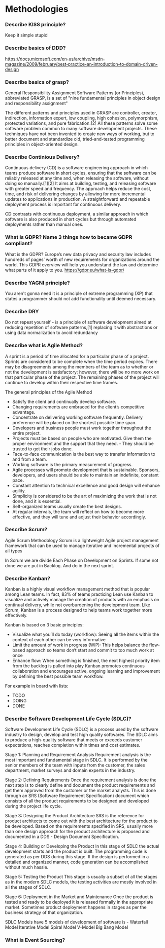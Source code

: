 # Methodologies

### Describe KISS principle?
Keep it simple stupid

### Describe basics of DDD?
https://docs.microsoft.com/en-us/archive/msdn-magazine/2009/february/best-practice-an-introduction-to-domain-driven-design

### Describe basics of grasp?
General Responsibility Assignment Software Patterns (or Principles), abbreviated GRASP, is a set of "nine fundamental principles in object design and responsibility assignment" 

The different patterns and principles used in GRASP are controller, creator, indirection, information expert, low coupling, high cohesion, polymorphism, protected variations, and pure fabrication.[2] All these patterns solve some software problem common to many software development projects. These techniques have not been invented to create new ways of working, but to better document and standardize old, tried-and-tested programming principles in object-oriented design.

### Describe Continious Delivery?

Continuous delivery (CD) is a software engineering approach in which teams produce software in short cycles, ensuring that the software can be reliably released at any time and, when releasing the software, without doing so manually.[1][2] It aims at building, testing, and releasing software with greater speed and frequency. The approach helps reduce the cost, time, and risk of delivering changes by allowing for more incremental updates to applications in production. A straightforward and repeatable deployment process is important for continuous delivery.

CD contrasts with continuous deployment, a similar approach in which software is also produced in short cycles but through automated deployments rather than manual ones.

### What is GDPR? Name 3 things how to became GDPR compliant?
What is the GDPR? Europe’s new data privacy and security law includes hundreds of pages’ worth of new requirements for organizations around the world. This GDPR overview will help you understand the law and determine what parts of it apply to you.
https://gdpr.eu/what-is-gdpr/


### Describe YAGNI principle?
You aren't gonna need it
is a principle of extreme programming (XP) that states a programmer should not add functionality until deemed necessary.

### Describe DRY
Do not repeat yourself - is a principle of software development aimed at reducing repetition of software patterns,[1] replacing it with abstractions or using data normalization to avoid redundancy

### Describe what is Agile Method?
A sprint is a period of time allocated for a particular phase of a project. Sprints are considered to be complete when the time period expires. There may be disagreements among the members of the team as to whether or not the development is satisfactory; however, there will be no more work on that particular phase of the project. The remaining phases of the project will continue to develop within their respective time frames.

The general principles of the Agile Method
- Satisfy the client and continually develop software.
- Changing requirements are embraced for the client’s competitive advantage.
- Concentrate on delivering working software frequently. Delivery preference will be placed on the shortest possible time span.
- Developers and business people must work together throughout the entire project.
- Projects must be based on people who are motivated. Give them the proper environment and the support that they need. - They should be trusted to get their jobs done.
- Face-to-face communication is the best way to transfer information to and from a team.
- Working software is the primary measurement of progress.
- Agile processes will promote development that is sustainable. Sponsors, developers, and users should be able to maintain an indefinite, constant pace.
- Constant attention to technical excellence and good design will enhance agility.
- Simplicity is considered to be the art of maximizing the work that is not done, and it is essential.
- Self-organized teams usually create the best designs.
- At regular intervals, the team will reflect on how to become more effective, and they will tune and adjust their behavior accordingly.

### Describe Scrum?
Agile Scrum Methodology
Scrum is a lightweight Agile project management framework that can be used to manage iterative and incremental projects of all types

In Scrum we are divide Each Phase on Development on Sprints.
If some not done we are put in Backlog.
And do in the next sprint.

### Describe Kanban?
Kanban is a highly visual workflow management method that is popular among Lean teams. In fact, 83% of teams practicing Lean use Kanban to visualize and actively manage the creation of products with an emphasis on continual delivery, while not overburdening the development team. Like Scrum, Kanban is a process designed to help teams work together more effectively.

Kanban is based on 3 basic principles:

- Visualize what you’ll do today (workflow): Seeing all the items within the context of each other can be very informative
- Limit the amount of work in progress (WIP): This helps balance the flow-based approach so teams don‘t start and commit to too much work at once
- Enhance flow: When something is finished, the next highest priority item from the backlog is pulled into play
Kanban promotes continuous collaboration and encourages active, ongoing learning and improvement by defining the best possible team workflow.

For example in board with lists:
- TODO
- DOING
- DONE

### Describe Software Development Life Cycle (SDLC)?

Software Development Life Cycle (SDLC) is a process used by the software industry to design, develop and test high quality softwares. The SDLC aims to produce a high-quality software that meets or exceeds customer expectations, reaches completion within times and cost estimates.

Stage 1: Planning and Requirement Analysis
Requirement analysis is the most important and fundamental stage in SDLC. It is performed by the senior members of the team with inputs from the customer, the sales department, market surveys and domain experts in the industry. 

Stage 2: Defining Requirements
Once the requirement analysis is done the next step is to clearly define and document the product requirements and get them approved from the customer or the market analysts. This is done through an SRS (Software Requirement Specification) document which consists of all the product requirements to be designed and developed during the project life cycle.

Stage 3: Designing the Product Architecture
SRS is the reference for product architects to come out with the best architecture for the product to be developed. Based on the requirements specified in SRS, usually more than one design approach for the product architecture is proposed and documented in a DDS - Design Document Specification.

Stage 4: Building or Developing the Product
In this stage of SDLC the actual development starts and the product is built. The programming code is generated as per DDS during this stage. If the design is performed in a detailed and organized manner, code generation can be accomplished without much hassle.

Stage 5: Testing the Product
This stage is usually a subset of all the stages as in the modern SDLC models, the testing activities are mostly involved in all the stages of SDLC. 

Stage 6: Deployment in the Market and Maintenance
Once the product is tested and ready to be deployed it is released formally in the appropriate market. Sometimes product deployment happens in stages as per the business strategy of that organization. 

SDLC Models have 5 models of development of software is -
Waterfall Model
Iterative Model
Spiral Model
V-Model
Big Bang Model

### What is Event Sourcing?



